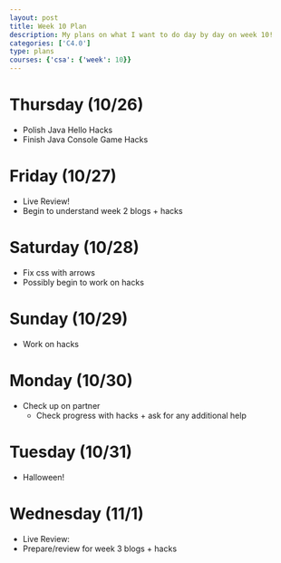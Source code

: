```yaml
---
layout: post
title: Week 10 Plan
description: My plans on what I want to do day by day on week 10!
categories: ['C4.0']
type: plans
courses: {'csa': {'week': 10}}
---
```


# Thursday (10/26)
- Polish Java Hello Hacks
- Finish Java Console Game Hacks

# Friday (10/27)
- Live Review!
- Begin to understand week 2 blogs + hacks

# Saturday (10/28)
- Fix css with arrows
- Possibly begin to work on hacks

# Sunday (10/29)
- Work on hacks

# Monday (10/30)
- Check up on partner
    - Check progress with hacks + ask for any additional help

# Tuesday (10/31)
- Halloween!

# Wednesday (11/1)
- Live Review:
- Prepare/review for week 3 blogs + hacks

